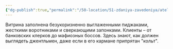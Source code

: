 ```yaml
---
{"dg-publish":true,"permalink":"/50-location/51-zdaniya-zavedeniya/atele-shlyapa-i-trost/","tags":["локация/заведение"]}
---
```


Витрина заполнена безукоризненно выглаженными пиджаками, жесткими воротниками и сверкающими запонками. Клиенты – от банковских клерков до мафиозных боссов. Здесь знают, как должен выглядеть джентльмен, даже если в его кармане припрятан "кольт".